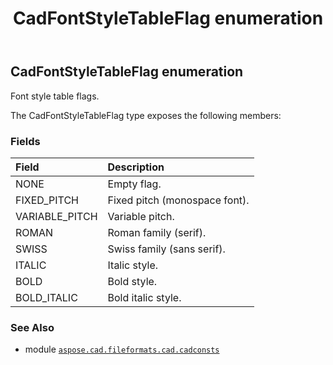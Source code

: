 ﻿---
title: CadFontStyleTableFlag enumeration
second_title: Aspose.CAD for Python via .NET API References
description: 
type: docs
weight: 160
url: /python-net/aspose.cad.fileformats.cad.cadconsts/cadfontstyletableflag/
is_root: false
---

## CadFontStyleTableFlag enumeration

Font style table flags.



The CadFontStyleTableFlag type exposes the following members:

### Fields
| Field | Description |
| :- | :- |
| NONE | Empty flag. |
| FIXED_PITCH | Fixed pitch (monospace font). |
| VARIABLE_PITCH | Variable pitch. |
| ROMAN | Roman family (serif). |
| SWISS | Swiss family (sans serif). |
| ITALIC | Italic style. |
| BOLD | Bold style. |
| BOLD_ITALIC | Bold italic style. |



### See Also
* module [`aspose.cad.fileformats.cad.cadconsts`](..)
